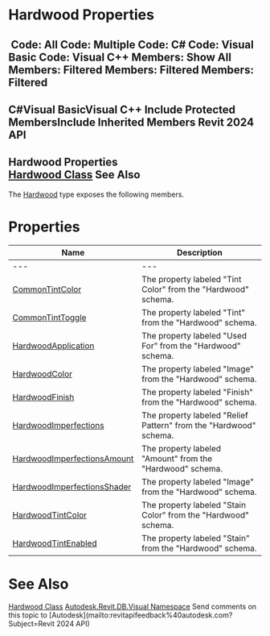 # Hardwood Properties

﻿
 Code: All Code: Multiple Code: C# Code: Visual Basic Code: Visual C++  Members: Show All Members: Filtered Members: Filtered Members: Filtered   
---  
C#Visual BasicVisual C++
Include Protected MembersInclude Inherited Members
Revit 2024 API  
---  
Hardwood Properties  
[Hardwood Class](8863f7b6-bf52-9b0b-430d-1c11f3871fed.md "Hardwood Class") See Also  
---  
The [Hardwood](8863f7b6-bf52-9b0b-430d-1c11f3871fed.md "Hardwood Class") type exposes the following members.
# Properties
| Name | Description |
| --- | --- |
| --- | --- | --- |
| [CommonTintColor](1481d882-a5ab-784d-9b91-001600e51a7b.md "CommonTintColor Property") | The property labeled "Tint Color" from the "Hardwood" schema. |
| [CommonTintToggle](0102b5ea-add6-e718-e890-2032fed8064e.md "CommonTintToggle Property") | The property labeled "Tint" from the "Hardwood" schema. |
| [HardwoodApplication](c6c4daa3-1da4-fd4a-3922-5b60af77f458.md "HardwoodApplication Property") | The property labeled "Used For" from the "Hardwood" schema. |
| [HardwoodColor](22ef96b7-ec16-4e43-695c-1c76f2960b43.md "HardwoodColor Property") | The property labeled "Image" from the "Hardwood" schema. |
| [HardwoodFinish](11e71147-9fbe-c5b0-0e21-8d39cf375ce3.md "HardwoodFinish Property") | The property labeled "Finish" from the "Hardwood" schema. |
| [HardwoodImperfections](48fb092c-a982-fc30-b6ed-839a462ca029.md "HardwoodImperfections Property") | The property labeled "Relief Pattern" from the "Hardwood" schema. |
| [HardwoodImperfectionsAmount](ecfb176e-01e5-5ce8-b837-d1fba94918b1.md "HardwoodImperfectionsAmount Property") | The property labeled "Amount" from the "Hardwood" schema. |
| [HardwoodImperfectionsShader](658c0e82-29d0-c69a-8ab6-6bdcfabf3dda.md "HardwoodImperfectionsShader Property") | The property labeled "Image" from the "Hardwood" schema. |
| [HardwoodTintColor](c95f4e64-240b-788f-bd49-097338bfc812.md "HardwoodTintColor Property") | The property labeled "Stain Color" from the "Hardwood" schema. |
| [HardwoodTintEnabled](c5465635-9383-42a2-cf42-841a0024f904.md "HardwoodTintEnabled Property") | The property labeled "Stain" from the "Hardwood" schema. |

# See Also
[Hardwood Class](8863f7b6-bf52-9b0b-430d-1c11f3871fed.md "Hardwood Class")
[Autodesk.Revit.DB.Visual Namespace](f5a10581-6ac2-be19-0e32-f87d05bc8b83.md "Autodesk.Revit.DB.Visual Namespace")
Send comments on this topic to [Autodesk](mailto:revitapifeedback%40autodesk.com?Subject=Revit 2024 API)